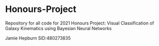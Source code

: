# Honours-Project
Repository for all code for 2021 Honours Project: Visual Classification of Galaxy Kinematics using Bayesian Neural Networks


Jamie Hepburn
SID:480273835
